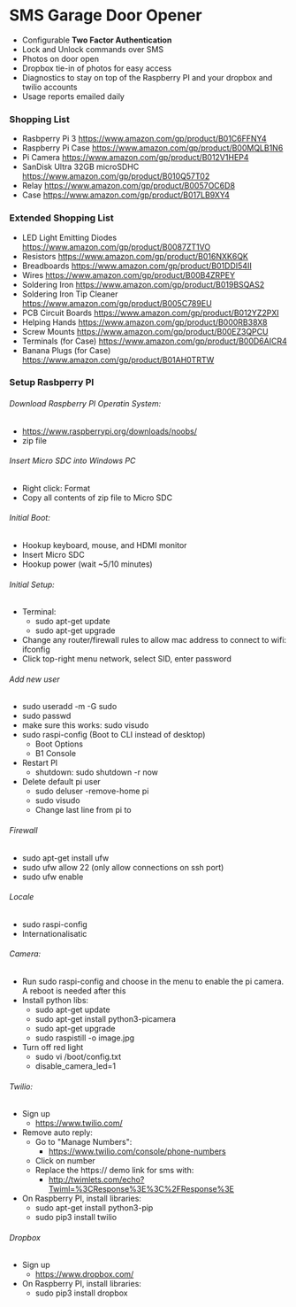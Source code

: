 # SMS Garage Door Opener

  - Configurable **Two Factor Authentication**
  - Lock and Unlock commands over SMS
  - Photos on door open
  - Dropbox tie-in of photos for easy access
  - Diagnostics to stay on top of the Raspberry PI and your dropbox and twilio accounts
  - Usage reports emailed daily

### Shopping List
  - Rasbperry Pi 3 https://www.amazon.com/gp/product/B01C6FFNY4
  - Raspberry Pi Case https://www.amazon.com/gp/product/B00MQLB1N6
  - Pi Camera https://www.amazon.com/gp/product/B012V1HEP4
  - SanDisk Ultra 32GB microSDHC https://www.amazon.com/gp/product/B010Q57T02
  - Relay https://www.amazon.com/gp/product/B0057OC6D8
  - Case https://www.amazon.com/gp/product/B017LB9XY4

### Extended Shopping List 
  - LED Light Emitting Diodes https://www.amazon.com/gp/product/B0087ZT1VO
  - Resistors https://www.amazon.com/gp/product/B016NXK6QK
  - Breadboards https://www.amazon.com/gp/product/B01DDI54II
  - Wires https://www.amazon.com/gp/product/B00B4ZRPEY
  - Soldering Iron https://www.amazon.com/gp/product/B019BSQAS2
  - Soldering Iron Tip Cleaner https://www.amazon.com/gp/product/B005C789EU
  - PCB Circuit Boards https://www.amazon.com/gp/product/B012YZ2PXI
  - Helping Hands https://www.amazon.com/gp/product/B000RB38X8
  - Screw Mounts https://www.amazon.com/gp/product/B00EZ3QPCU
  - Terminals (for Case) https://www.amazon.com/gp/product/B00D6AICR4
  - Banana Plugs (for Case) https://www.amazon.com/gp/product/B01AH0TRTW

### Setup Rasbperry PI

###### Download Raspberry PI Operatin System:
  - https://www.raspberrypi.org/downloads/noobs/
  - zip file

###### Insert Micro SDC into Windows PC
  - Right click: Format
  - Copy all contents of zip file to Micro SDC

###### Initial Boot:
  - Hookup keyboard, mouse, and HDMI monitor
  - Insert Micro SDC
  - Hookup power (wait ~5/10 minutes)

###### Initial Setup:
  - Terminal:
    - sudo apt-get update
    - sudo apt-get upgrade
  - Change any router/firewall rules to allow mac address to connect to wifi: ifconfig
  - Click top-right menu network, select SID, enter password

###### Add new user
  - sudo useradd -m <YOUR USERNAME> -G sudo
  - sudo passwd <YOUR USERNAME>
  - make sure this works: sudo visudo
  - sudo raspi-config   (Boot to CLI instead of desktop)
    - Boot Options
    - B1 Console
  - Restart PI
    - shutdown: sudo shutdown -r now
  - Delete default pi user
    - sudo deluser -remove-home pi
    - sudo visudo
    - Change last line from pi to <YOUR USERNAME>

###### Firewall
  - sudo apt-get install ufw
  - sudo ufw allow 22   (only allow connections on ssh port)
  - sudo ufw enable

###### Locale
  - sudo raspi-config
  - Internationalisatic

###### Camera:
  - Run sudo raspi-config and choose in the menu to enable the pi camera. A reboot is needed after this
  - Install python libs:
    - sudo apt-get update
    - sudo apt-get install python3-picamera
    - sudo apt-get upgrade
    - sudo raspistill -o image.jpg
  - Turn off red light
    - sudo vi /boot/config.txt
    - disable_camera_led=1

###### Twilio:
  - Sign up
      - https://www.twilio.com/
  - Remove auto reply:
      - Go to "Manage Numbers": 
        - https://www.twilio.com/console/phone-numbers
      - Click on number
      - Replace the https:// demo link for sms with:
        - http://twimlets.com/echo?Twiml=%3CResponse%3E%3C%2FResponse%3E
  - On Raspberry PI, install libraries:
    - sudo apt-get install python3-pip
    - sudo pip3 install twilio

###### Dropbox
  - Sign up
      - https://www.dropbox.com/
  - On Raspberry PI, install libraries:
    - sudo pip3 install dropbox


